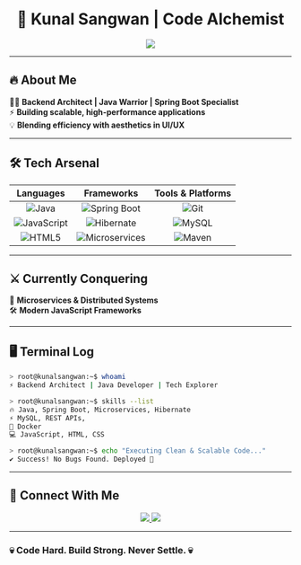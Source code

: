 <h1 align="center">🚀 Kunal Sangwan | Code Alchemist</h1>  

<p align="center">
  <img src="https://readme-typing-svg.herokuapp.com?font=Fira+Code&duration=4000&color=F70000&center=true&width=435&lines=Backend+Architect;Spring+Boot+Specialist;Java+%7C+Microservices+%7C+Distributed+Systems" />
</p>

---

## 🔥 About Me  

👨‍💻 **Backend Architect | Java Warrior | Spring Boot Specialist**  
⚡ **Building scalable, high-performance applications**  
💡 **Blending efficiency with aesthetics in UI/UX**  

---

## 🛠️ Tech Arsenal  

| **Languages**  | **Frameworks**  | **Tools & Platforms** |
|:-------------:|:--------------:|:---------------------:|
| ![Java](https://img.shields.io/badge/Java-ED8B00?style=for-the-badge&logo=openjdk&logoColor=white) | ![Spring Boot](https://img.shields.io/badge/Spring%20Boot-6DB33F?style=for-the-badge&logo=spring-boot&logoColor=white) | ![Git](https://img.shields.io/badge/Git-F05032?style=for-the-badge&logo=git&logoColor=white) |
| ![JavaScript](https://img.shields.io/badge/JavaScript-F7DF1E?style=for-the-badge&logo=javascript&logoColor=black) | ![Hibernate](https://img.shields.io/badge/Hibernate-59666C?style=for-the-badge&logo=hibernate&logoColor=white) | ![MySQL](https://img.shields.io/badge/MySQL-4479A1?style=for-the-badge&logo=mysql&logoColor=white) |
| ![HTML5](https://img.shields.io/badge/HTML5-E34F26?style=for-the-badge&logo=html5&logoColor=white) | ![Microservices](https://img.shields.io/badge/Microservices-FF6C37?style=for-the-badge&logo=microservices&logoColor=white) | ![Maven](https://img.shields.io/badge/Maven-C71A36?style=for-the-badge&logo=apache-maven&logoColor=white) |

---

## ⚔️ Currently Conquering  

🚀 **Microservices & Distributed Systems**  
🛠️ **Modern JavaScript Frameworks**  

---

## 🖥️ Terminal Log  

```bash
> root@kunalsangwan:~$ whoami
⚡ Backend Architect | Java Developer | Tech Explorer

> root@kunalsangwan:~$ skills --list
🔥 Java, Spring Boot, Microservices, Hibernate
⚡ MySQL, REST APIs, 
🚀 Docker
💻 JavaScript, HTML, CSS

> root@kunalsangwan:~$ echo "Executing Clean & Scalable Code..."
✔ Success! No Bugs Found. Deployed 🚀
```

---

## 🤝 Connect With Me  

<p align="center">
  <a href="https://www.linkedin.com/in/kunal-sangwan-4a7580217/">
    <img src="https://img.shields.io/badge/LinkedIn-%230077B5.svg?style=for-the-badge&logo=linkedin&logoColor=white" />
  </a>
  <a href="mailto:kunalsangwan0980@gmail.com">
    <img src="https://img.shields.io/badge/Gmail-D14836?style=for-the-badge&logo=gmail&logoColor=white" />
  </a>
</p>

---

### 💀 **Code Hard. Build Strong. Never Settle.** 💀
